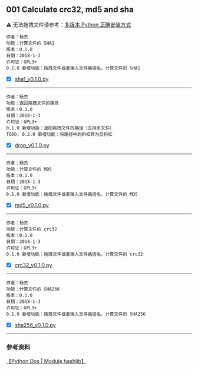 ## 001 Calculate crc32, md5 and sha

:warning: 无法拖拽文件请参考：[多版本 Python 正确安装方式](https://www.jasonyang.xin/29.html)

    作者：杨杰
    功能：计算文件的 SHA1
    版本：0.1.0
    日期：2018-1-3
    许可证：GPL3+
    0.1.0 新增功能：拖拽文件或者输入文件路径名，计算文件的 SHA1

- [x] [sha1_v0.1.0.py](sha1_v0.1.0.py)

---

    作者：杨杰
    功能：返回拖拽文件的路径
    版本：0.1.0
    日期：2018-1-3
    许可证：GPL3+
    0.1.0 新增功能：返回拖拽文件的路径（支持多文件）
    TODO: 0.2.0 新增功能：将路径中的斜杠转为反斜杠

- [x] [drop_v0.1.0.py](drop_v0.1.0.py)

---

    作者：杨杰
    功能：计算文件的 MD5
    版本：0.1.0
    日期：2018-1-3
    许可证：GPL3+
    0.1.0 新增功能：拖拽文件或者输入文件路径名，计算文件的 MD5

- [x] [md5_v0.1.0.py](md5_v0.1.0.py)

---

    作者：杨杰
    功能：计算文件的 crc32
    版本：0.1.0
    日期：2018-1-3
    许可证：GPL3+
    0.1.0 新增功能：拖拽文件或者输入文件路径名，计算文件的 crc32

 - [x] [crc32_v0.1.0.py](crc32_v0.1.0.py)

---

    作者：杨杰
    功能：计算文件的 SHA256
    版本：0.1.0
    日期：2018-1-3
    许可证：GPL3+
    0.1.0 新增功能：拖拽文件或者输入文件路径名，计算文件的 SHA256

- [x] [sha256_v0.1.0.py](sha256_v0.1.0.py)

---

### 参考资料

[【Python Dos | Module hashlib】](https://docs.python.org/3/library/hashlib.html?highlight=hashlib#module-hashlib)
